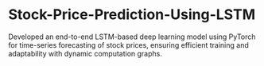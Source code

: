 # Stock-Price-Prediction-Using-LSTM
Developed an end-to-end LSTM-based deep learning model using PyTorch for time-series forecasting of stock prices, ensuring efficient training and adaptability with dynamic computation graphs. 
